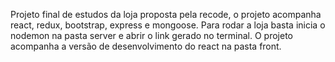 Projeto final de estudos da loja proposta pela recode, o projeto acompanha react, redux, bootstrap, express e mongoose.
Para rodar a loja basta inicia o nodemon na pasta server e abrir o link gerado no terminal.
O projeto acompanha a versão de desenvolvimento do react na pasta front.
